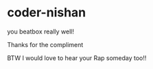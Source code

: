 # coder-nishan
<p> you beatbox really well! </p>
<p> Thanks for the compliment </p>
<p>BTW I would love to hear your Rap someday too!! </p>
